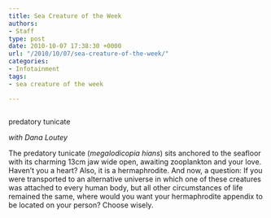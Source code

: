 ```yaml
---
title: Sea Creature of the Week
authors:
- Staff
type: post
date: 2010-10-07 17:38:30 +0000
url: "/2010/10/07/sea-creature-of-the-week/"
categories:
- Infotainment
tags:
- sea creature of the week

---
```

<div id="attachment_357" style="width: 260px" class="wp-caption alignleft">
  <a href="https://i1.wp.com/www.reedquest.org/wp-content/uploads/2010/10/Predatory_tunicate.jpg"><img class="size-full wp-image-357" title="Predatory_tunicate" src="https://i1.wp.com/www.reedquest.org/wp-content/uploads/2010/10/Predatory_tunicate.jpg?resize=250%2C125" alt="" data-recalc-dims="1" /></a>
  
  <p class="wp-caption-text">
    predatory tunicate
  </p>
</div>

_with Dana Loutey_

The predatory tunicate (_megalodicopia hians_) sits anchored to the seafloor with its charming 13cm jaw wide open, awaiting zooplankton and your love. Haven’t you a heart? Also, it is a hermaphrodite. And now, a question: If you were transported to an alternative universe in which one of these creatures was attached to every human body, but all other circumstances of life remained the same, where would you want your hermaphrodite appendix to be located on your person? Choose wisely.